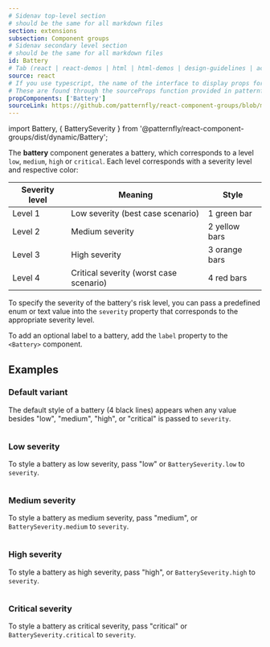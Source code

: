 ```yaml
---
# Sidenav top-level section
# should be the same for all markdown files
section: extensions
subsection: Component groups
# Sidenav secondary level section
# should be the same for all markdown files
id: Battery
# Tab (react | react-demos | html | html-demos | design-guidelines | accessibility)
source: react
# If you use typescript, the name of the interface to display props for
# These are found through the sourceProps function provided in patternfly-docs.source.js
propComponents: ['Battery']
sourceLink: https://github.com/patternfly/react-component-groups/blob/main/packages/module/patternfly-docs/content/extensions/component-groups/examples/Battery/Battery.md
---
```


import Battery, { BatterySeverity } from '@patternfly/react-component-groups/dist/dynamic/Battery';

The **battery** component generates a battery, which corresponds to a level `low`, `medium`, `high` or `critical`. Each level corresponds with a severity level and respective color:

| Severity level | Meaning | Style | 
| --- | --- | --- | 
| Level 1 | Low severity (best case scenario) | 1 green bar | "1", "low" |
| Level 2 | Medium severity |  2 yellow bars | 
| Level 3 | High severity | 3 orange bars | 
| Level 4 | Critical severity (worst case scenario) | 4 red bars | 

To specify the severity of the battery's risk level, you can pass a predefined enum or text value into the `severity` property that corresponds to the appropriate severity level.

To add an optional label to a battery, add the `label` property to the `<Battery>` component.

## Examples

### Default variant

The default style of a battery (4 black lines) appears when any value besides "low", "medium", "high", or "critical" is passed to `severity`. 

```js file="./BatteryDefaultExample.tsx"

```

### Low severity

To style a battery as low severity, pass "low" or `BatterySeverity.low` to `severity`.

```js file="./BatteryLowExample.tsx"

```

### Medium severity

To style a battery as medium severity, pass "medium", or `BatterySeverity.medium` to `severity`.

```js file="./BatteryMediumExample.tsx"

```

### High severity

To style a battery as high severity, pass "high", or `BatterySeverity.high` to `severity`.

```js file="./BatteryHighExample.tsx"

```

### Critical severity

To style a battery as critical severity, pass "critical" or `BatterySeverity.critical` to `severity`.

```js file="./BatteryCriticalExample.tsx"

```